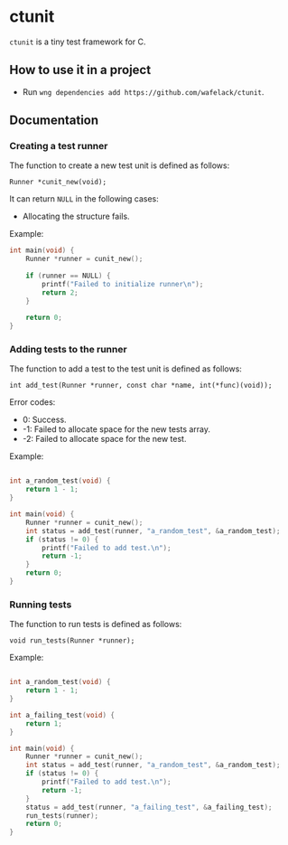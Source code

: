 # ctunit

`ctunit` is a tiny test framework for C.

## How to use it in a project

- Run `wng dependencies add https://github.com/wafelack/ctunit`.

## Documentation

### Creating a test runner

The function to create a new test unit is defined as follows:

`Runner *cunit_new(void);`

It can return `NULL` in the following cases:

- Allocating the structure fails.

Example:

```c
int main(void) {
    Runner *runner = cunit_new();
    
    if (runner == NULL) {
        printf("Failed to initialize runner\n");
        return 2;
    }
    
    return 0;
}
```

### Adding tests to the runner

The function to add a test to the test unit is defined as follows:

`int add_test(Runner *runner, const char *name, int(*func)(void));`

Error codes:

-  0: Success.
- -1: Failed to allocate space for the new tests array.
- -2: Failed to allocate space for the new test.

Example:

```c

int a_random_test(void) {
    return 1 - 1;
}

int main(void) {
    Runner *runner = cunit_new();
    int status = add_test(runner, "a_random_test", &a_random_test);
    if (status != 0) {
        printf("Failed to add test.\n");
        return -1;
    }
    return 0;
}
```

### Running tests

The function to run tests is defined as follows:

`void run_tests(Runner *runner);`

Example:

```c

int a_random_test(void) {
    return 1 - 1;
}

int a_failing_test(void) {
    return 1;
}

int main(void) {
    Runner *runner = cunit_new();
    int status = add_test(runner, "a_random_test", &a_random_test);
    if (status != 0) {
        printf("Failed to add test.\n");
        return -1;
    }
    status = add_test(runner, "a_failing_test", &a_failing_test);
    run_tests(runner);
    return 0;
}
```
